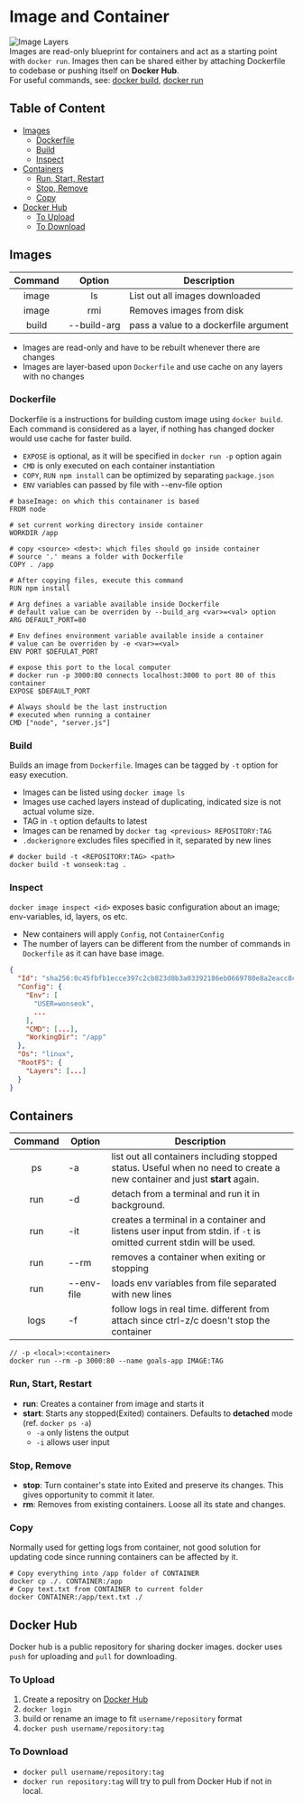 # Image and Container
![Image Layers](https://i.imgur.com/QHzlPeY.png)  
Images are read-only blueprint for containers and act as a starting point with ```docker run```. Images then can be shared either by attaching Dockerfile to codebase or pushing itself on **Docker Hub**.  
For useful commands, see: [docker build](#build), [docker run](#containers)

## Table of Content
  - [Images](#images)
    - [Dockerfile](#dockerfile)
    - [Build](#build)
    - [Inspect](#inspect)
  - [Containers](#containers)
    - [Run, Start, Restart](#run-start-restart)
    - [Stop, Remove](#stop-remove)
    - [Copy](#copy)
  - [Docker Hub](#docker-hub)
    - [To Upload](#to-upload)
    - [To Download](#to-download)

## Images
| Command | Option | Description |
|:-------:|:------:|-------------|
|image    | ls     | List out all images downloaded |
|image    | rmi    | Removes images from disk |
|build    | --build-arg| pass a value to a dockerfile argument |
- Images are read-only and have to be rebuilt whenever there are changes
- Images are layer-based upon ```Dockerfile``` and use cache on any layers with no changes

### Dockerfile
Dockerfile is a instructions for building custom image using ```docker build```. Each command is considered as a layer, if nothing has changed docker would use cache for faster build.
- ```EXPOSE``` is optional, as it will be specified in ```docker run -p``` option again
- ```CMD``` is only executed on each container instantiation
- ```COPY```, ```RUN npm install``` can be optimized by separating ```package.json```
- ```ENV``` variables can passed by file with --env-file option
```docker
# baseImage: on which this containaner is based
FROM node

# set current working directory inside container
WORKDIR /app

# copy <source> <dest>: which files should go inside container
# source '.' means a folder with Dockerfile
COPY . /app

# After copying files, execute this command
RUN npm install

# Arg defines a variable available inside Dockerfile
# default value can be overriden by --build_arg <var>=<val> option
ARG DEFAULT_PORT=80 

# Env defines environment variable available inside a container
# value can be overriden by -e <var>=<val>
ENV PORT $DEFULAT_PORT

# expose this port to the local computer
# docker run -p 3000:80 connects localhost:3000 to port 80 of this container
EXPOSE $DEFAULT_PORT

# Always should be the last instruction
# executed when running a container
CMD ["node", "server.js"]
```

### Build
Builds an image from ```Dockerfile```. Images can be tagged by ```-t``` option for easy execution.
- Images can be listed using ```docker image ls```
- Images use cached layers instead of duplicating, indicated size is not actual volume size.
- TAG in ```-t``` option defaults to latest
- Images can be renamed by ```docker tag <previous> REPOSITORY:TAG```
- ```.dockerignore``` excludes files specified in it, separated by new lines
```docker
# docker build -t <REPOSITORY:TAG> <path>
docker build -t wonseok:tag .
```

### Inspect
```docker image inspect <id>``` exposes basic configuration about an image; env-variables, id, layers, os etc. 
- New containers will apply ```Config```, not ```ContainerConfig```
- The number of layers can be different from the number of commands in ```Dockerfile``` as it can have base image.
```json
{
  "Id": "sha256:0c45fbfb1ecce397c2cb823d8b3a03392186eb0669780e8a2eacc8c68d3be2dd",
  "Config": {
    "Env": [
      "USER=wonseok",
      ...
    ],
    "CMD": [...],
    "WorkingDir": "/app"
  },
  "Os": "linux",
  "RootFS": {
    "Layers": [...]
  }
}
```

## Containers
| Command | Option | Description |
|:-------:| ------ | ----------- |
| ps      | -a     | list out all containers including stopped status. Useful when no need to create a new container and just **start** again. |
| run   | -d     | detach from a terminal and run it in background. |
| run   | -it    | creates a terminal in a container and listens user input from stdin. if ```-t``` is omitted current stdin will be used. |
| run   | --rm   | removes a container when exiting or stopping |
| run   | --env-file| loads env variables from file separated with new lines
| logs  | -f     | follow logs in real time. different from attach since ctrl-z/c doesn't stop the container |

```docker
// -p <local>:<container>
docker run --rm -p 3000:80 --name goals-app IMAGE:TAG
```

### Run, Start, Restart
- **run**: Creates a container from image and starts it
- **start**: Starts any stopped(Exited) containers. Defaults to **detached** mode (ref. ```docker ps -a```)
  - ```-a``` only listens the output
  - ```-i``` allows user input

### Stop, Remove
- **stop**: Turn container's state into Exited and preserve its changes. This gives opportunity to commit it later.
- **rm**: Removes from existing containers. Loose all its state and changes.

### Copy
Normally used for getting logs from container, not good solution for updating code since running containers can be affected by it.
```docker
# Copy everything into /app folder of CONTAINER
docker cp ./. CONTAINER:/app
# Copy text.txt from CONTAINER to current folder
docker CONTAINER:/app/text.txt ./
```

## Docker Hub
Docker hub is a public repository for sharing docker images. docker uses ```push``` for uploading and ```pull``` for downloading.
### To Upload
1. Create a repositry on [Docker Hub](https://hub.docker.com/)
2. ```docker login```
3. build or rename an image to fit `username/repository` format
4. ```docker push username/repository:tag```
### To Download
- ```docker pull username/repository:tag```
- ```docker run repository:tag``` will try to pull from Docker Hub if not in local.